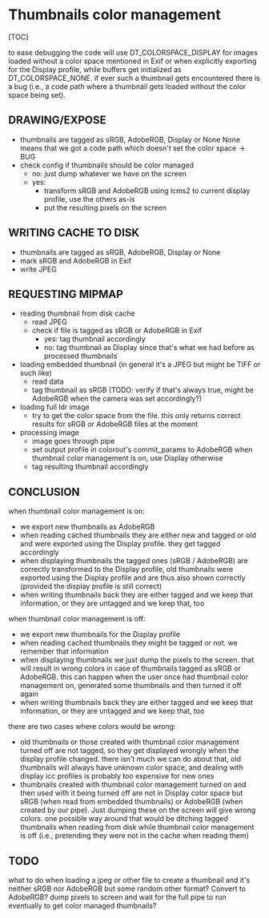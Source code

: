 # Thumbnails color management

[TOC]

to ease debugging the code will use DT_COLORSPACE_DISPLAY for images loaded without a color space mentioned in Exif or when explicitly exporting
for the Display profile, while buffers get initialized as DT_COLORSPACE_NONE. if ever such a thumbnail gets encountered there is a bug
(i.e., a code path where a thumbnail gets loaded without the color space being set).


## DRAWING/EXPOSE

- thumbnails are tagged as sRGB, AdobeRGB, Display or None
  None means that we got a code path which doesn't set the color space -> BUG
- check config if thumbnails should be color managed
    - no: just dump whatever we have on the screen
    - yes:
        * transform sRGB and AdobeRGB using lcms2 to current display profile, use the others as-is
        * put the resulting pixels on the screen


## WRITING CACHE TO DISK

- thumbnails are tagged as sRGB, AdobeRGB, Display or None
- mark sRGB and AdobeRGB in Exif
- write JPEG


## REQUESTING MIPMAP

- reading thumbnail from disk cache
    - read JPEG
    - check if file is tagged as sRGB or AdobeRGB in Exif
        * yes: tag thumbnail accordingly
        * no: tag thumbnail as Display since that's what we had before as processed thumbnails
- loading embedded thumbnail (in general it's a JPEG but might be TIFF or such like)
    - read data
    - tag thumbnail as sRGB (TODO: verify if that's always true, might be AdobeRGB when the camera was set accordingly?)
- loading full ldr image
    - try to get the color space from the file. this only returns correct results for sRGB or AdobeRGB files at the moment
- processing image
    - image goes through pipe
    - set output profile in colorout's commit_params to AdobeRGB when thumbnail color management is on, use Display otherwise
    - tag resulting thumbnail accordingly



## CONCLUSION

when thumbnail color management is on:
- we export new thumbnails as AdobeRGB
- when reading cached thumbnails they are either new and tagged or old and were exported using the Display profile. they get tagged accordingly
- when displaying thumbnails the tagged ones (sRGB / AdobeRGB) are correctly transformed to the Display profile,
  old thumbnails were exported using the Display profile and are thus also shown correctly (provided the display profile is still correct)
- when writing thumbnails back they are either tagged and we keep that information, or they are untagged and we keep that, too

when thumbnail color management is off:
- we export new thumbnails for the Display profile
- when reading cached thumbnails they might be tagged or not. we remember that information
- when displaying thumbnails we just dump the pixels to the screen. that will result in wrong colors in case of thumbnails tagged as sRGB or
  AdobeRGB. this can happen when the user once had thumbnail color management on, generated some thumbnails and then turned it off again
- when writing thumbnails back they are either tagged and we keep that information, or they are untagged and we keep that, too

there are two cases where colors would be wrong:
- old thumbnails or those created with thumbnail color management turned off are not tagged, so they get displayed wrongly when the display profile
  changed. there isn't much we can do about that, old thumbnails will always have unknown color space, and dealing with display icc profiles is
  probably too expensive for new ones
- thumbnails created with thumbnail color management turned on and then used with it being turned off are not in Display color space but sRGB (when
  read from embedded thumbnails) or AdobeRGB (when created by our pipe). Just dumping these on the screen will give wrong colors. one possible way
  around that would be ditching tagged thumbnails when reading from disk while thumbnail color management is off (i.e., pretending they were not in
  the cache when reading them)


## TODO
what to do when loading a jpeg or other file to create a thumbnail and it's neither sRGB nor AdobeRGB but some random other format? Convert to
AdobeRGB? dump pixels to screen and wait for the full pipe to run eventually to get color managed thumbnails?
